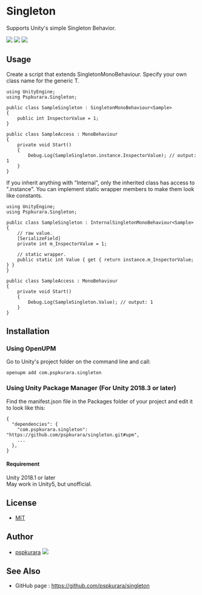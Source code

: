 ﻿# Singleton

Supports Unity's simple Singleton Behavior.

[![](https://img.shields.io/npm/v/com.pspkurara.singleton?label=openupm&registry_uri=https://package.openupm.com)](https://openupm.com/packages/com.pspkurara.singleton/)
[![](https://img.shields.io/github/v/release/pspkurara/singleton)](https://github.com/pspkurara/singleton/releases/)
[![](https://img.shields.io/github/watchers/pspkurara/singleton?style=social)](https://github.com/pspkurara/external-selecion-state/subscription)

## Usage

Create a script that extends SingletonMonoBehaviour.
Specify your own class name for the generic T.
```
using UnityEngine;
using Pspkurara.Singleton;

public class SampleSingleton : SingletonMonoBehaviour<Sample>
{
	public int InspectorValue = 1;
}

public class SampleAccess : MonoBehaviour
{
	private void Start()
	{
		Debug.Log(SampleSingleton.instance.InspectorValue); // output: 1
	}
}
```

If you inherit anything with "Internal", only the inherited class has access to ".instance".
You can implement static wrapper members to make them look like constants.
```
using UnityEngine;
using Pspkurara.Singleton;

public class SampleSingleton : InternalSingletonMonoBehaviour<Sample>
{
	// raw value.
	[SerializeField]
	private int m_InspectorValue = 1;
	
	// static wrapper.
	public static int Value { get { return instance.m_InspectorValue; } }
}

public class SampleAccess : MonoBehaviour
{
	private void Start()
	{
		Debug.Log(SampleSingleton.Value); // output: 1
	}
}
```

## Installation

### Using OpenUPM
Go to Unity's project folder on the command line and call:

```
openupm add com.pspkurara.singleton
```

### Using Unity Package Manager (For Unity 2018.3 or later)
Find the manifest.json file in the Packages folder of your project and edit it to look like this:

```
{
  "dependencies": {
    "com.pspkurara.singleton": "https://github.com/pspkurara/singleton.git#upm",
    ...
  },
}
```

#### Requirement
Unity 2018.1 or later<br>
May work in Unity5, but unofficial.

## License

* [MIT](https://github.com/pspkurara/singleton/blob/master/Packages/Singleton/LICENSE.md)

## Author

* [pspkurara](https://github.com/pspkurara) 
[![](https://img.shields.io/twitter/follow/pspkurara.svg?label=Follow&style=social)](https://twitter.com/intent/follow?screen_name=pspkurara) 

## See Also

* GitHub page : https://github.com/pspkurara/singleton

